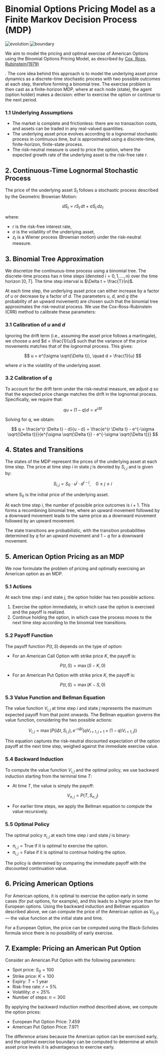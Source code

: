# Binomial Options Pricing Model as a Finite Markov Decision Process (MDP)

![evolution](optops/option_price_evolution.png)
![boundary](optops/exercise_boundary.png)

We aim to model the pricing and optimal exercise of American Options using the Binomial Options Pricing Model, as described by [Cox, Ross, Rubinstein(1979)](https://www.sciencedirect.com/science/article/pii/0304405X79900151)

. The core idea behind this approach is to model the underlying asset price dynamics as a discrete-time stochastic process with two possible outcomes at each step, therefore forming a binomial tree. The exercise problem is then cast as a finite-horizon MDP, where at each node (state), the agent (option holder) makes a decision: either to exercise the option or continue to the next period.

### 1.1 Underlying Assumptions
- The market is complete and frictionless: there are no transaction costs, and assets can be traded in any real-valued quantities.
- The underlying asset price evolves according to a lognormal stochastic process in continuous time, but is approximated using a discrete-time, finite-horizon, finite-state process.
- The risk-neutral measure is used to price the option, where the expected growth rate of the underlying asset is the risk-free rate $r$.

## 2. Continuous-Time Lognormal Stochastic Process

The price of the underlying asset $S_t$ follows a stochastic process described by the Geometric Brownian Motion:

$$
dS_t = r S_t \, dt + \sigma S_t \, dz_t
$$

where:
- $r$ is the risk-free interest rate,
- $\sigma$ is the volatility of the underlying asset,
- $z_t$ is a Wiener process (Brownian motion) under the risk-neutral measure.

## 3. Binomial Tree Approximation

We discretize the continuous-time process using a binomial tree. The discrete-time process has $n$ time steps (denoted $i = 0, 1, \dots, n$) over the time horizon $[0, T]$. The time step interval is $\Delta t = \frac{T}{n}$.

At each time step, the underlying asset price can either increase by a factor of $u$ or decrease by a factor of $d$. The parameters $u$, $d$, and $q$ (the probability of an upward movement) are chosen such that the binomial tree approximates the risk-neutral process. We use the Cox-Ross-Rubinstein (CRR) method to calibrate these parameters:

### 3.1 Calibration of $u$ and $d$

Ignoring the drift term (i.e., assuming the asset price follows a martingale), we choose $u$ and $d = \frac{1}{u}$ such that the variance of the price movements matches that of the lognormal process. This gives:

$$
u = e^{\sigma \sqrt{\Delta t}}, \quad d = \frac{1}{u}
$$

where $\sigma$ is the volatility of the underlying asset.

### 3.2 Calibration of $q$

To account for the drift term under the risk-neutral measure, we adjust $q$ so that the expected price change matches the drift in the lognormal process. Specifically, we require that:

$$
q u + (1 - q) d = e^{r \Delta t}
$$

Solving for $q$, we obtain:

$$
q = \frac{e^{r \Delta t} - d}{u - d} = \frac{e^{r \Delta t} - e^{-\sigma \sqrt{\Delta t}}}{e^{\sigma \sqrt{\Delta t}} - e^{-\sigma \sqrt{\Delta t}}}
$$

## 4. States and Transitions

The states of the MDP represent the prices of the underlying asset at each time step. The price at time step $i$ in state $j$ is denoted by $S_{i,j}$ and is given by:

$$
S_{i,j} = S_0 \cdot u^j \cdot d^{i - j}, \quad 0 \leq j \leq i
$$

where $S_0$ is the initial price of the underlying asset.

At each time step $i$, the number of possible price outcomes is $i + 1$. This forms a recombining binomial tree, where an upward movement followed by a downward movement leads to the same price as a downward movement followed by an upward movement.

The state transitions are probabilistic, with the transition probabilities determined by $q$ for an upward movement and $1 - q$ for a downward movement.

## 5. American Option Pricing as an MDP

We now formulate the problem of pricing and optimally exercising an American option as an MDP.

### 5.1 Actions

At each time step $i$ and state $j$, the option holder has two possible actions:
1. Exercise the option immediately, in which case the option is exercised and the payoff is realized.
2. Continue holding the option, in which case the process moves to the next time step according to the binomial tree transitions.

### 5.2 Payoff Function

The payoff function $P(t, S)$ depends on the type of option:
- For an American Call Option with strike price $K$, the payoff is:

$$
P(t, S) = \max(S - K, 0)
$$

- For an American Put Option with strike price $K$, the payoff is:

$$
P(t, S) = \max(K - S, 0)
$$

### 5.3 Value Function and Bellman Equation

The value function $V_{i,j}$ at time step $i$ and state $j$ represents the maximum expected payoff from that point onwards. The Bellman equation governs the value function, considering the two possible actions:

$$
V_{i,j} = \max \left( P(i \Delta t, S_{i,j}), \, e^{-r \Delta t} \left( q V_{i+1,j+1} + (1 - q) V_{i+1,j} \right) \right)
$$

This equation captures the risk-neutral discounted expectation of the option payoff at the next time step, weighed against the immediate exercise value.

### 5.4 Backward Induction

To compute the value function $V_{i,j}$ and the optimal policy, we use backward induction starting from the terminal time $T$:
- At time $T$, the value is simply the payoff:

$$
V_{n,j} = P(T, S_{n,j})
$$

- For earlier time steps, we apply the Bellman equation to compute the value recursively.

### 5.5 Optimal Policy

The optimal policy $\pi_{i,j}$ at each time step $i$ and state $j$ is binary:
- $\pi_{i,j} = \text{True}$ if it is optimal to exercise the option.
- $\pi_{i,j} = \text{False}$ if it is optimal to continue holding the option.

The policy is determined by comparing the immediate payoff with the discounted continuation value.

## 6. Pricing American Options

For American options, it is optimal to exercise the option early in some cases (for put options, for example), and this leads to a higher price than for European options. Using the backward induction and Bellman equation described above, we can compute the price of the American option as $V_{0,0}$ — the value function at the initial state and time.

For a European Option, the price can be computed using the Black-Scholes formula since there is no possibility of early exercise.

## 7. Example: Pricing an American Put Option

Consider an American Put Option with the following parameters:
- Spot price: $S_0 = 100$
- Strike price: $K = 100$
- Expiry: $T = 1$ year
- Risk-free rate: $r = 5\%$
- Volatility: $\sigma = 25\%$
- Number of steps: $n = 300$

By applying the backward induction method described above, we compute the option prices:
- European Put Option Price: $7.459$
- American Put Option Price: $7.971$

The difference arises because the American option can be exercised early, and the optimal exercise boundary can be computed to determine at which asset price levels it is advantageous to exercise early.
